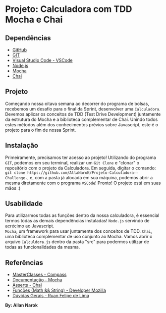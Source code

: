 # Projeto: Calculadora com TDD Mocha e Chai

## Dependências

* [GitHub](https://github.com)
* [GIT](https://git-scm.com/downloads)
* [Visual Studio Code - VSCode](https://code.visualstudio.com/download)
* [Node.js](https://nodejs.org/en/download/)
* [Mocha](https://mochajs.org/)
* [Chai](https://www.chaijs.com/)


## Projeto

Começando nossa oitava semana ao decorrer do programa de bolsas, recebemos um desafio para o final da Sprint, desenvolver uma `Calculadora`.
Devemos aplicar os conceitos de TDD (Test Drive Development) juntamente da estrutura do Mocha e a biblioteca complementar de Chai.
Unindo todos estes métodos além dos conhecimentos prévios sobre Javascript, este é o projeto para o fim de nossa Sprint.


## Instalação

Primeiramente, precisamos ter acesso ao projeto! 
Utilizando do programa `GIT`, podemos em seu terminal, realizar um `Git Clone` e "clonar" o repositório com o projeto da Calculadora.
Em seguida, digitar o comando: `git clone https://github.com/AllaNaroK/Projeto-Calculadora--Challenge-`, e, com a pasta já alocada em sua máquina, podemos abrir a mesma diretamente com o programa `VSCode`!
Pronto! O projeto está em suas mãos :)


## Usabilidade

Para utilizarmos todas as funções dentro da nossa calculadora, é essencial termos todas as demais dependências instaladas!
 ``Node.js`` servindo de acrécimo ao Javascript.  
 ``Mocha``, um framework para usar juntamente dos conceitos de TDD.
 ``Chai``, uma biblioteca complementar de uso conjunto ao Mocha. 
Vamos abrir o arquivo `Calculdora.js` dentro da pasta "src" para podermos utilizar de todas as funcionalidades da mesma.


## Referências
- [MasterClasses - Compass](Privado)
- [Documentação - Mocha](https://mochajs.org)
- [Asserts - Chai](https://www.chaijs.com/api/assert/)
- [Funções (Math && String) - Developer Mozilla](https://developer.mozilla.org/pt-BR/docs/Web/JavaScript)
- [Dúvidas Gerais - Ruan Felipe de Lima](https://github.com/RuanLima23)

**By: Allan Narok**